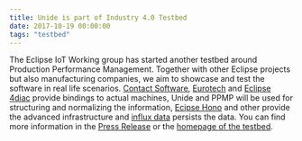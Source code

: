 ```yaml
---
title: Unide is part of Industry 4.0 Testbed
date: 2017-10-19 00:00:00
tags: "testbed"
---
```

The Eclipse IoT Working group has started another testbed around Production Performance Management. Together with other Eclipse projects but also manufacturing companies, we aim to showcase and test the software in real life scenarios.
[Contact Software](https://www.contact-software.com), [Eurotech](https://www.eurotech.com) and [Eclipse 4diac](https://www.eclipse.org/4diac/) provide bindings to actual machines, Unide and PPMP will be used for structuring and normalizing the information, [Ecipse Hono](https://projects.eclipse.org/projects/iot.hono) and other provide the advanced infrastructure and [influx data](https://www.influxdata.com/) persists the data.
You can find more information in the [Press Release](https://eclipse.org/org/press-release/20171019_industry40_testbed.php) or the [homepage of the testbed](https://iot.eclipse.org/testbeds/production-performance-management/#).

